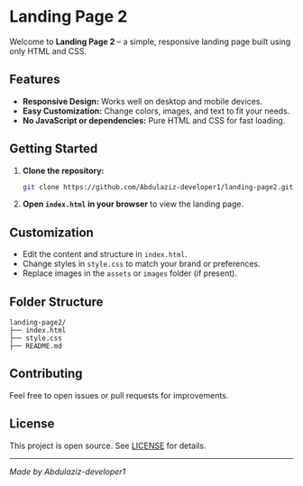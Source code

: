 # Landing Page 2

Welcome to **Landing Page 2** – a simple, responsive landing page built using only HTML and CSS.

## Features

- **Responsive Design:** Works well on desktop and mobile devices.
- **Easy Customization:** Change colors, images, and text to fit your needs.
- **No JavaScript or dependencies:** Pure HTML and CSS for fast loading.

## Getting Started

1. **Clone the repository:**
   ```bash
   git clone https://github.com/Abdulaziz-developer1/landing-page2.git
   ```
2. **Open `index.html` in your browser** to view the landing page.

## Customization

- Edit the content and structure in `index.html`.
- Change styles in `style.css` to match your brand or preferences.
- Replace images in the `assets` or `images` folder (if present).

## Folder Structure

```
landing-page2/
├── index.html
├── style.css
├── README.md
```

## Contributing

Feel free to open issues or pull requests for improvements.

## License

This project is open source. See [LICENSE](LICENSE) for details.

---

_Made by Abdulaziz-developer1_
